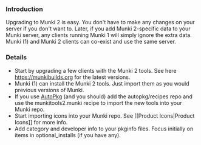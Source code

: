 ### Introduction

Upgrading to Munki 2 is easy. You don't have to make any changes on your server if you don't want to.
Later, if you add Munki 2-specific data to your Munki server, any clients running Munki 1 will simply ignore the extra data. Munki (1) and Munki 2 clients can co-exist and use the same server.

### Details

- Start by upgrading a few clients with the Munki 2 tools. See here https://munkibuilds.org for the latest versions.
- Munki (1) can install the Munki 2 tools. Just import them as you would previous versions of Munki.
- If you use [AutoPkg](https://github.com/autopkg/autopkg) (and you should) add the autopkg/recipes repo and use the munkitools2.munki recipe to import the new tools into your Munki repo.
- Start importing icons into your Munki repo. See [[Product Icons|Product Icons]] for more info.
- Add category and developer info to your pkginfo files. Focus initially on items in optional_installs (if you have any).
